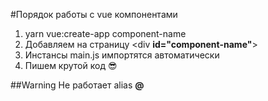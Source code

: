 #Порядок работы с vue компонентами
1. yarn vue:create-app component-name
2. Добавляем на страницу <div **id="component-name"**></div>
3. Инстансы main.js импортятся автоматически
4. Пишем крутой код :sunglasses:

##Warning
Не работает alias **@**